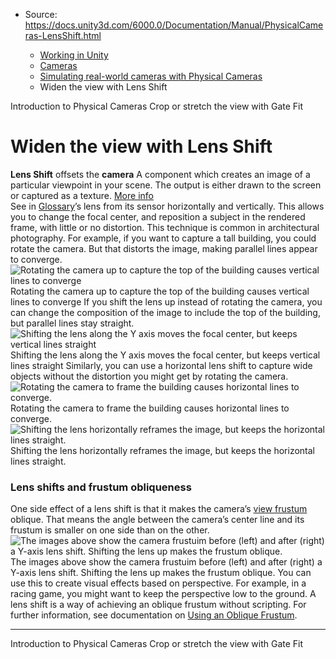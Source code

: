 * Source: https://docs.unity3d.com/6000.0/Documentation/Manual/PhysicalCameras-LensShift.html

  * [Working in Unity](https://docs.unity3d.com/6000.0/Documentation/Manual/working-in-unity.html)
  * [Cameras](https://docs.unity3d.com/6000.0/Documentation/Manual/Cameras.html)
  * [Simulating real-world cameras with Physical Cameras](https://docs.unity3d.com/6000.0/Documentation/Manual/PhysicalCameras.html)
  * Widen the view with Lens Shift


[](https://docs.unity3d.com/6000.0/Documentation/Manual/PhysicalCameras-introduction.html)
Introduction to Physical Cameras
[](https://docs.unity3d.com/6000.0/Documentation/Manual/PhysicalCameras-GateFit-Landing.html)
Crop or stretch the view with Gate Fit
# Widen the view with Lens Shift
**Lens Shift** offsets the **camera** A component which creates an image of a particular viewpoint in your scene. The output is either drawn to the screen or captured as a texture. [More info](https://docs.unity3d.com/6000.0/Documentation/Manual/CamerasOverview.html)  
See in [Glossary](https://docs.unity3d.com/6000.0/Documentation/Manual/Glossary.html#Camera)’s lens from its sensor horizontally and vertically. This allows you to change the focal center, and reposition a subject in the rendered frame, with little or no distortion.
This technique is common in architectural photography. For example, if you want to capture a tall building, you could rotate the camera. But that distorts the image, making parallel lines appear to converge.
![Rotating the camera up to capture the top of the building causes vertical lines to converge](https://docs.unity3d.com/6000.0/Documentation/uploads/Main/LensShift_VRot.png) Rotating the camera up to capture the top of the building causes vertical lines to converge
If you shift the lens up instead of rotating the camera, you can change the composition of the image to include the top of the building, but parallel lines stay straight.
![Shifting the lens along the Y axis moves the focal center, but keeps vertical lines straight](https://docs.unity3d.com/6000.0/Documentation/uploads/Main/LensShift_VShift.png) Shifting the lens along the Y axis moves the focal center, but keeps vertical lines straight
Similarly, you can use a horizontal lens shift to capture wide objects without the distortion you might get by rotating the camera.
![Rotating the camera to frame the building causes horizontal lines to converge. ](https://docs.unity3d.com/6000.0/Documentation/uploads/Main/LensShift_HRot.png) Rotating the camera to frame the building causes horizontal lines to converge.  ![Shifting the lens horizontally reframes the image, but keeps the horizontal lines straight.](https://docs.unity3d.com/6000.0/Documentation/uploads/Main/LensShift_HShift.png) Shifting the lens horizontally reframes the image, but keeps the horizontal lines straight.
### Lens shifts and frustum obliqueness
One side effect of a lens shift is that it makes the camera’s [view frustum](https://docs.unity3d.com/6000.0/Documentation/Manual/UnderstandingFrustum.html) oblique. That means the angle between the camera’s center line and its frustum is smaller on one side than on the other.
![The images above show the camera frustuim before \(left\) and after \(right\) a Y-axis lens shift. Shifting the lens up makes the frustum oblique.](https://docs.unity3d.com/6000.0/Documentation/uploads/Main/ObliqueFrustum_LensShift.png) The images above show the camera frustuim before (left) and after (right) a Y-axis lens shift. Shifting the lens up makes the frustum oblique.
You can use this to create visual effects based on perspective. For example, in a racing game, you might want to keep the perspective low to the ground. A lens shift is a way of achieving an oblique frustum without scripting.
For further information, see documentation on [Using an Oblique Frustum](https://docs.unity3d.com/6000.0/Documentation/Manual/ObliqueFrustum.html).
* * *
[](https://docs.unity3d.com/6000.0/Documentation/Manual/PhysicalCameras-introduction.html)
Introduction to Physical Cameras
[](https://docs.unity3d.com/6000.0/Documentation/Manual/PhysicalCameras-GateFit-Landing.html)
Crop or stretch the view with Gate Fit
